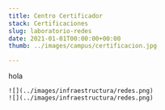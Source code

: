 ```yaml
---
title: Centro Certificador
stack: Certificaciones
slug: laboratorio-redes
date: 2021-01-01T00:00:00+00:00
thumb: ../images/campus/certificacion.jpg

---
```


hola

```grid|2
![](../images/infraestructura/redes.png)
![](../images/infraestructura/redes.png)
```
